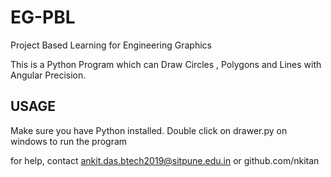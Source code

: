 # EG-PBL
Project Based Learning for Engineering Graphics


This is a Python Program which can Draw Circles , Polygons and Lines with Angular Precision. 

USAGE
-----

Make sure you have Python installed.
Double click on drawer.py on windows to run the program

for help, contact ankit.das.btech2019@sitpune.edu.in 
or
github.com/nkitan

